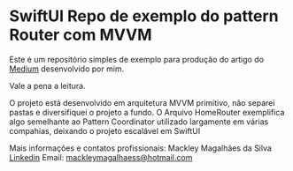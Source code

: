 # SwiftUI Repo de exemplo do pattern Router com MVVM

Este é um repositório simples de exemplo para produção do artigo do [Medium](https://medium.com/@mackleymagalhaes/navega%C3%A7%C3%A3o-entre-telas-no-swiftui-b2f8816d0603) desenvolvido por mim.

Vale a pena a leitura.

O projeto está desenvolvido em arquitetura MVVM primitivo, não separei pastas e diversifiquei o projeto a fundo. 
O Arquivo HomeRouter exemplifica algo semelhante ao Pattern Coordinator utilizado largamente em várias compahias, deixando o projeto escalável em SwiftUI

Mais informações e contatos profissionais: 
Mackley Magalhães da Silva
[Linkedin](https://www.linkedin.com/in/mackley-ms/)
Email: mackleymagalhaess@hotmail.com


